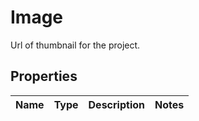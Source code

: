 

# Image

Url of thumbnail for the project.

## Properties

| Name | Type | Description | Notes |
|------------ | ------------- | ------------- | -------------|



